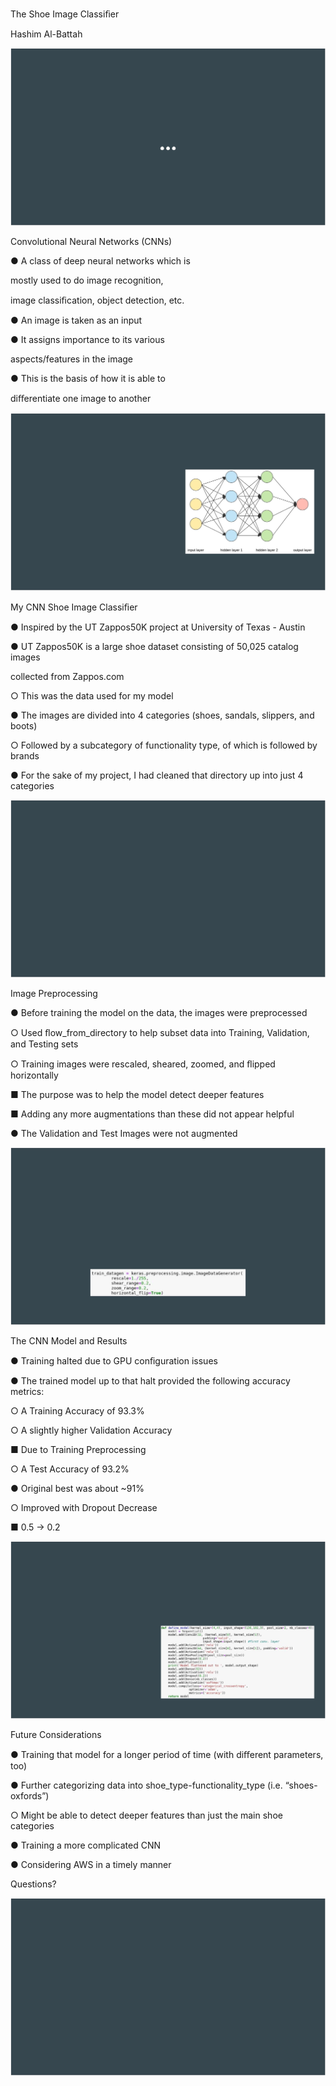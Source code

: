 ﻿

The Shoe Image Classiﬁer

Hashim Al-Battah

![](Capstone%202.001.jpeg)



Convolutional Neural Networks (CNNs)

● A class of deep neural networks which is

mostly used to do image recognition,

image classiﬁcation, object detection, etc.

● An image is taken as an input

● It assigns importance to its various

aspects/features in the image

● This is the basis of how it is able to

diﬀerentiate one image to another

![](Capstone%202.002.jpeg)



My CNN Shoe Image Classiﬁer

● Inspired by the UT Zappos50K project at University of Texas - Austin

● UT Zappos50K is a large shoe dataset consisting of 50,025 catalog images

collected from Zappos.com

○ This was the data used for my model

● The images are divided into 4 categories (shoes, sandals, slippers, and boots)

○ Followed by a subcategory of functionality type, of which is followed by brands

● For the sake of my project, I had cleaned that directory up into just 4 categories

![](Capstone%202.003.jpeg)



Image Preprocessing

● Before training the model on the data, the images were preprocessed

○ Used ﬂow\_from\_directory to help subset data into Training, Validation, and Testing sets

○ Training images were rescaled, sheared, zoomed, and ﬂipped horizontally

■ The purpose was to help the model detect deeper features

■ Adding any more augmentations than these did not appear helpful

● The Validation and Test Images were not augmented

![](Capstone%202.004.jpeg)



The CNN Model and Results

● Training halted due to GPU conﬁguration issues

● The trained model up to that halt provided the following accuracy metrics:

○ A Training Accuracy of 93.3%

○ A slightly higher Validation Accuracy

■ Due to Training Preprocessing

○ A Test Accuracy of 93.2%

● Original best was about ~91%

○ Improved with Dropout Decrease

■ 0.5 -> 0.2

![](Capstone%202.005.jpeg)



Future Considerations

● Training that model for a longer period of time (with diﬀerent parameters, too)

● Further categorizing data into shoe\_type-functionality\_type (i.e. “shoes-oxfords”)

○ Might be able to detect deeper features than just the main shoe categories

● Training a more complicated CNN

● Considering AWS in a timely manner

Questions?

![](Capstone%202.006.jpeg)
